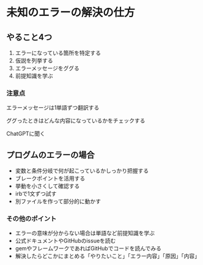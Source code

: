 # 未知のエラーの解決の仕方

## やること4つ

1. エラーになっている箇所を特定する
2. 仮説を列挙する
3. エラーメッセージをググる
4. 前提知識を学ぶ

### 注意点

エラーメッセージは1単語ずつ翻訳する

ググったときはどんな内容になっているかをチェックする

ChatGPTに聞く

## プログムのエラーの場合

- 変数と条件分岐で何が起こっているかしっかり把握する
- ブレークポイントを活用する
- 挙動を小さくして確認する
- irbで1文ずつ試す
- 別ファイルを作って部分的に動かす

### その他のポイント

- エラーの意味が分からない場合は単語など前提知識を学ぶ
- 公式ドキュメントやGitHubのissueを読む
- gemやフレームワークであればGitHubでコードを読んでみる
- 解決したらどこかにまとめる「やりたいこと」「エラー内容」「原因」「内容」